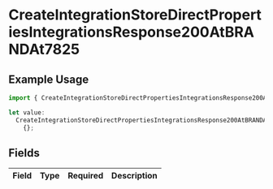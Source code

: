 # CreateIntegrationStoreDirectPropertiesIntegrationsResponse200AtBRANDAt7825

## Example Usage

```typescript
import { CreateIntegrationStoreDirectPropertiesIntegrationsResponse200AtBRANDAt7825 } from "@vercel/sdk/models/createintegrationstoredirectop.js";

let value:
  CreateIntegrationStoreDirectPropertiesIntegrationsResponse200AtBRANDAt7825 =
    {};
```

## Fields

| Field       | Type        | Required    | Description |
| ----------- | ----------- | ----------- | ----------- |